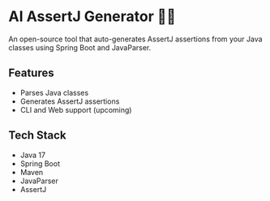# AI AssertJ Generator 🤖✅

An open-source tool that auto-generates AssertJ assertions from your Java classes using Spring Boot and JavaParser.

## Features
- Parses Java classes
- Generates AssertJ assertions
- CLI and Web support (upcoming)

## Tech Stack
- Java 17
- Spring Boot
- Maven
- JavaParser
- AssertJ

